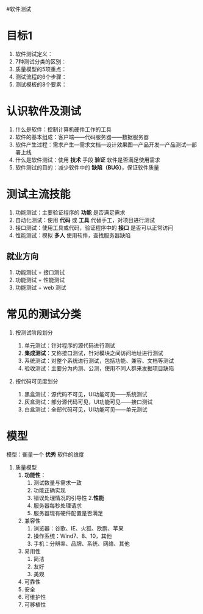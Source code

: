 #软件测试

# 目标1

1. 软件测试定义：
2. 7种测试分类的区别：
3. 质量模型的5项重点：
4. 测试流程的6个步骤：
5. 测试模板的8个要素：

# 认识软件及测试

1. 什么是软件：控制计算机硬件工作的工具
2. 软件的基本组成：客户端——代码服务器——数据服务器
3. 软件产生过程：需求产生—需求文档—设计效果图—产品开发—产品测试—部署上线
4. 什么是软件测试：使用 **技术** 手段 **验证** 软件是否满足使用需求
5. 软件测试的目的：减少软件中的 **缺陷（BUG）**，保证软件质量

# 测试主流技能

1. 功能测试：主要验证程序的 **功能** 是否满足需求
2. 自动化测试：使用 **代码** 或 **工具** 代替手工，对项目进行测试
3. 接口测试：使用工具或代码，验证程序中的 **接口** 是否可以正常访问
4. 性能测试：模拟 **多人** 使用软件，查找服务器缺陷

## 就业方向

1. 功能测试 + 接口测试
2. 功能测试 + 性能测试
3. 功能测试 + web 测试

# 常见的测试分类

1. 按测试阶段划分
	1. 单元测试：针对程序的源代码进行测试
	2. **集成测试**：又称接口测试，针对模块之间访问地址进行测试
	3. 系统测试：对整个系统进行测试，包括功能、兼容、文档等测试
	4. 验收测试：主要分为内测、公测，使用不同人群来发掘项目缺陷

2. 按代码可见度划分
	1. 黑盒测试：源代码不可见，UI功能可见——系统测试
	2. 灰盒测试：部分源代码可见，UI功能可见——接口测试
	3. 白盒测试：全部代码可见，UI功能可见——单元测试

# 模型

模型：衡量一个 **优秀** 软件的维度

1. 质量模型
	1. **功能性**：
		1. 测试数量与需求一致
		2. 功能正确实现
		3. 错误处理情况的引导性
	2.**性能**
		1. 服务器每秒处理请求
		2. 服务器现有硬件配置是否满足
	3. 兼容性
		1. 浏览器：谷歌、IE、火狐、欧鹏、苹果
		2. 操作系统：Wind7、8、10，其他
		3. 手机：分辨率、品牌、系统、网络、其他
	4. 易用性
		1. 简洁
		2. 友好
		3. 美观
	5. 可靠性
	6. 安全
	7. 可维护性
	8. 可移植性



